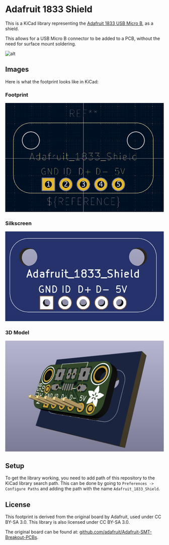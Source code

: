 # Adafruit 1833 Shield

This is a KiCad library representing the
[Adafruit 1833 USB Micro B](https://www.adafruit.com/product/1833), as a shield.

This allows for a USB Micro B connector to be added to a PCB, without the need
for surface mount soldering.

![alt](https://cdn-shop.adafruit.com/970x728/1833-00.jpg)

## Images

Here is what the footprint looks like in KiCad:

### Footprint

![Footprint](images/Footprint.png)

### Silkscreen

![Silkscreen](images/Silkscreen.png)

### 3D Model

![3D Model](images/3DModel.png)

## Setup

To get the library working, you need to add path of this repository to the KiCad
library search path. This can be done by going to
`Preferences -> Configure Paths` and adding the path with the name
`Adafruit_1833_Shield`.

## License

This footprint is derived from the original board by Adafruit, used under CC
BY-SA 3.0. This library is also licensed under CC BY-SA 3.0.

The original board can be found at:
[github.com/adafruit/Adafruit-SMT-Breakout-PCBs](https://github.com/adafruit/Adafruit-SMT-Breakout-PCBs).
